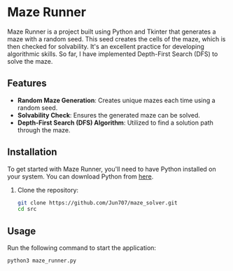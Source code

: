 # Maze Runner

Maze Runner is a project built using Python and Tkinter that generates a maze with a random seed. This seed creates the cells of the maze, which is then checked for solvability. It's an excellent practice for developing algorithmic skills. So far, I have implemented Depth-First Search (DFS) to solve the maze.

## Features

- **Random Maze Generation**: Creates unique mazes each time using a random seed.
- **Solvability Check**: Ensures the generated maze can be solved.
- **Depth-First Search (DFS) Algorithm**: Utilized to find a solution path through the maze.

## Installation

To get started with Maze Runner, you'll need to have Python installed on your system. You can download Python from [here](https://www.python.org/downloads/).

1. Clone the repository:
    ```sh
    git clone https://github.com/Jun707/maze_solver.git
    cd src
    ```

## Usage

Run the following command to start the application:

```sh
python3 maze_runner.py
